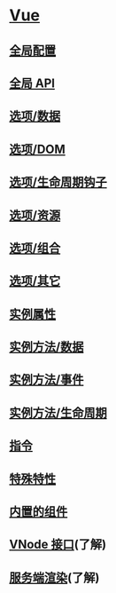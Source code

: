 # [Vue](https://vuejs.org/)

## [全局配置](https://cn.vuejs.org/v2/api/index.html#%E5%85%A8%E5%B1%80%E9%85%8D%E7%BD%AE)

## [全局 API](https://cn.vuejs.org/v2/api/index.html#%E5%85%A8%E5%B1%80-API)

## [选项/数据](https://cn.vuejs.org/v2/api/index.html#%E9%80%89%E9%A1%B9-%E6%95%B0%E6%8D%AE)

## [选项/DOM](https://cn.vuejs.org/v2/api/index.html#%E9%80%89%E9%A1%B9-DOM)

## [选项/生命周期钩子](https://cn.vuejs.org/v2/api/index.html#%E9%80%89%E9%A1%B9-%E7%94%9F%E5%91%BD%E5%91%A8%E6%9C%9F%E9%92%A9%E5%AD%90)

## [选项/资源](https://cn.vuejs.org/v2/api/index.html#%E9%80%89%E9%A1%B9-%E8%B5%84%E6%BA%90)

## [选项/组合](https://cn.vuejs.org/v2/api/index.html#%E9%80%89%E9%A1%B9-%E7%BB%84%E5%90%88)

## [选项/其它](https://cn.vuejs.org/v2/api/index.html#%E9%80%89%E9%A1%B9-%E5%85%B6%E5%AE%83)

## [实例属性](https://cn.vuejs.org/v2/api/index.html#%E5%AE%9E%E4%BE%8B%E5%B1%9E%E6%80%A7)

## [实例方法/数据](https://cn.vuejs.org/v2/api/index.html#实例方法-数据)

## [实例方法/事件](https://cn.vuejs.org/v2/api/index.html#%E5%AE%9E%E4%BE%8B%E6%96%B9%E6%B3%95-%E4%BA%8B%E4%BB%B6)

## [实例方法/生命周期](https://cn.vuejs.org/v2/api/index.html#%E5%AE%9E%E4%BE%8B%E6%96%B9%E6%B3%95-%E7%94%9F%E5%91%BD%E5%91%A8%E6%9C%9F)

## [指令](https://cn.vuejs.org/v2/api/index.html#%E6%8C%87%E4%BB%A4)

## [特殊特性](https://cn.vuejs.org/v2/api/index.html#%E7%89%B9%E6%AE%8A%E7%89%B9%E6%80%A7)

## [内置的组件](https://cn.vuejs.org/v2/api/index.html#%E5%86%85%E7%BD%AE%E7%9A%84%E7%BB%84%E4%BB%B6)

## [VNode 接口](https://github.com/vuejs/vue/blob/dev/src/core/vdom/vnode.js)(了解)

## [服务端渲染](https://github.com/vuejs/vue/tree/dev/packages/vue-server-renderer)(了解)
